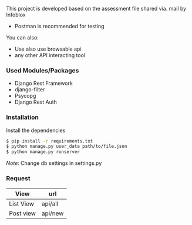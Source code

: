 

This project is developed based on the assessment file shared via. mail by Infoblox

  - Postman is recommended for testing

You can also:
  - Use also use browsable api
  - any other API interacting tool 

### Used Modules/Packages

* Django Rest Framework 
* django-filter
* Psycopg
* Django Rest Auth

### Installation

Install the dependencies

```sh
$ pip install -r requirements.txt
$ python manage.py user_data path/to/file.json
$ python manage.py runserver
```
*Note*: Change db settings in settings.py

### Request



| View | url |
| ------ | ------ |
| List View |api/all |
| Post view | api/new |

